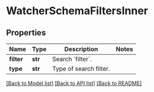 # WatcherSchemaFiltersInner


## Properties
Name | Type | Description | Notes
------------ | ------------- | ------------- | -------------
**filter** | **str** | Search &#x60;filter&#x60;. | 
**type** | **str** | Type of search filter. | 

[[Back to Model list]](../README.md#documentation-for-models) [[Back to API list]](../README.md#documentation-for-api-endpoints) [[Back to README]](../README.md)


